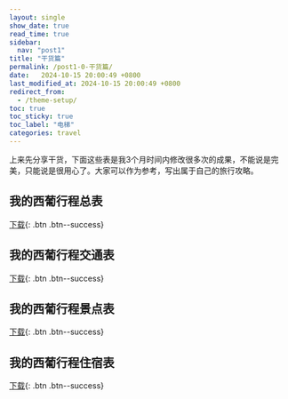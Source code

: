 ```yaml
---
layout: single
show_date: true
read_time: true
sidebar:
  nav: "post1"
title: "干货篇"
permalink: /post1-0-干货篇/
date:   2024-10-15 20:00:49 +0800
last_modified_at: 2024-10-15 20:00:49 +0800
redirect_from:
  - /theme-setup/
toc: true
toc_sticky: true
toc_label: "电梯"
categories: travel
---
```


上来先分享干货，下面这些表是我3个月时间内修改很多次的成果，不能说是完美，<span class="text-Coral">只能说是很用心了</span>。大家可以作为参考，写出属于自己的旅行攻略。

## 我的西葡行程总表 

[下载](https://github.com/gamegirl008/myTravelJournal/raw/refs/heads/main/assets/attachments/%E8%A5%BF%E7%8F%AD%E7%89%99%E8%91%A1%E8%90%84%E7%89%99%E8%A1%8C%E7%A8%8B.pdf){: .btn .btn--success}

## 我的西葡行程交通表

[下载](https://github.com/gamegirl008/myTravelJournal/raw/refs/heads/main/assets/attachments/%E8%A5%BF%E7%8F%AD%E7%89%99%E8%91%A1%E8%90%84%E7%89%99%E6%97%85%E8%A1%8C%E6%94%BB%E7%95%A5-%E4%BA%A4%E9%80%9A.pdf){: .btn .btn--success}

## 我的西葡行程景点表

[下载](https://github.com/gamegirl008/myTravelJournal/raw/refs/heads/main/assets/attachments/%E8%A5%BF%E7%8F%AD%E7%89%99%E8%91%A1%E8%90%84%E7%89%99%E6%97%85%E8%A1%8C%E6%94%BB%E7%95%A5-%E6%99%AF%E7%82%B9.pdf){: .btn .btn--success}

## 我的西葡行程住宿表

[下载](https://github.com/gamegirl008/myTravelJournal/raw/refs/heads/main/assets/attachments/%E8%A5%BF%E7%8F%AD%E7%89%99%E8%91%A1%E8%90%84%E7%89%99%E6%97%85%E8%A1%8C%E6%94%BB%E7%95%A5-%E4%BD%8F%E5%AE%BF.pdf){: .btn .btn--success}
